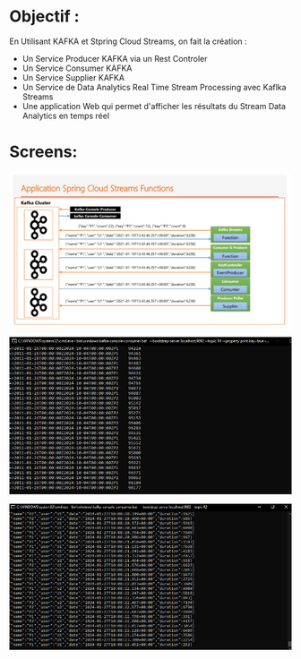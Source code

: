 # Objectif :
En Utilisant KAFKA et Stpring Cloud Streams, on fait la création :
- Un Service Producer KAFKA via un Rest Controler
- Un Service Consumer KAFKA
- Un Service Supplier KAFKA
- Un Service de Data Analytics Real Time Stream Processing avec Kaflka Streams
- Une application Web qui permet d'afficher les résultats du Stream Data Analytics en temps réel

# Screens:
![sc](./captures/Capture.PNG)

![sc](./captures/3.PNG)

![sc](./captures/4.PNG)


 
